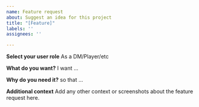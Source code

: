 ```yaml
---
name: Feature request
about: Suggest an idea for this project
title: "[Feature]"
labels: ''
assignees: ''

---
```


**Select your user role** 
As a DM/Player/etc

**What do you want?** 
I want ...

**Why do you need it?** 
so that ...

**Additional context**
Add any other context or screenshots about the feature request here.
